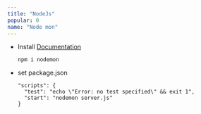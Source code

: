 ```yaml
---
title: "NodeJs"
popular: 0
name: "Node mon"
---
```


- Install [Documentation](https://www.npmjs.com/package/nodemon)

  ```
  npm i nodemon
  ```

- set package.json

  ```
  "scripts": {
    "test": "echo \"Error: no test specified\" && exit 1",
    "start": "nodemon server.js"
  }
  ```
